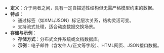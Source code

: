 + **<font style="color:rgb(51, 51, 51);">定义</font>**<font style="color:rgb(51, 51, 51);">‌：介于两者之间，具有一定自描述性结构但无需严格模型约束的数据。</font>
+ <font style="color:rgb(51, 51, 51);">‌</font>**<font style="color:rgb(51, 51, 51);">特点</font>**<font style="color:rgb(51, 51, 51);">‌：</font>
    - <font style="color:rgb(51, 51, 51);">通过标签（如XML/JSON）标记层次关系，结构灵活可变。</font>
    - <font style="color:rgb(51, 51, 51);">支持流式处理，适合动态数据交换场景。</font>
+ <font style="color:rgb(51, 51, 51);">‌</font>**<font style="color:rgb(51, 51, 51);">存储与示例</font>**<font style="color:rgb(51, 51, 51);">‌：</font>
    - <font style="color:rgb(51, 51, 51);">‌</font>**<font style="color:rgb(51, 51, 51);">存储方式</font>**<font style="color:rgb(51, 51, 51);">‌：分布式文件系统或文档数据库。</font>
    - <font style="color:rgb(51, 51, 51);">‌</font>**<font style="color:rgb(51, 51, 51);">示例</font>**<font style="color:rgb(51, 51, 51);">‌：电子邮件（含发件人/正文等字段）、HTML网页、JSON接口数据</font><font style="color:rgb(51, 51, 51);background-color:rgba(223, 223, 245, 0.4);"></font><font style="color:rgb(51, 51, 51);">。</font>

